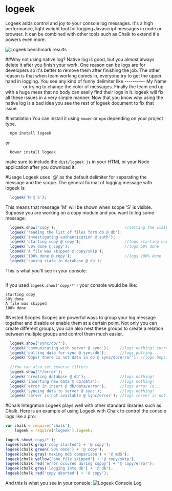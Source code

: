 # logeek
Logeek adds control and joy to your console log messages. It's a high performance, light weight tool for logging Javascript messages in node or browser. It can be combined with other tools such as Chalk to  extend it's powers even more.

![Logeek benchmark results](http://a62i.imgup.net/ScreenShot6cfc.png)

##Why not using native log?
Native log is good, but you almost always delete it after you finish your work. One reason can be logs are for developers so it's better to remove them after finishing the job. The other reason is that when team working comes in, everyone try to get the upper hand in logging. You see any kind of funny delimiter like ---------- My Name --------  or trying to change the color of messages. Finally the team end up with a huge mess that no body can easily find their logs in it. logeek will fix all these issues in a very simple manner. Now that you know why using the native log is a bad idea you see the rest of logeek document to fix that issue.

#Installation
You can install it using ```bower``` or ```npm``` depending on your project type. 
```
  npm install logeek
```
or
```
  bower install logeek
```
make sure to include the ```dist/logeek.js``` in your HTML or your Node application after you download it.

#Usage
Logeek uses '@' as the default delimiter for separating the message and the scope. The general format of logging message with logeek is:
```javascript
  logeek('M @ S');
```
This means that message 'M' will be shown when scope 'S' is visible. Suppose you are working on a copy module and you want to log some message:
```javascript
  logeek.show('copy');                              //setting the visible scope
  logeek('reading the list of files form db @ db');
  logeek('investigating authentication @ auth');
  logeek('starting copy @ copy');                   //logs starting copy
  logeek('50% done @ copy');                        //logs 50% done
  lopeek('A file was skipped @ copy/skip');
  logeek('100% done @ copy');                       //logs 100% done
  logeek('saving state in database @ db');
```

This is what you'll see in your console: 
```
```

If you used ```logeek.show('copy/*')``` your console would be like:
```
starting copy
50% done
A file was skipped
100% done
```

#Nested Scopes
Scopes are powerful ways to group your log message together and disable or enable them at a certain point. Not only you can create different groups, you can also nest these groups to create a relation between multiple groups and control them much easier. 
```javascript
  logeek.show('sync/db/*');
  logeek('communicating with server @ sync');     //logs nothing! current scope is sync/db/*
  logeek('pulling data for sync @ sync/db');      //logs pulling...
  logeek('Oops! there is not data in db @ sync/db/error'); //logs Oops!...
  
  //You can also set reverse filters
  logeek.show('*/error');
  logeek('creating database @ db');               //logs nothing!
  logeek('inserting new data @ db/data');         //logs nothing!
  logeek('error in insert @ db/data/error');      //logs error in...
  logeek('syncing data to server @ sync');        //logs nothing!
  logeek('server is not available @ sync/error'); //logs server is not...
```
#Chalk Integration
Logeek plays well with other standard libraries such as Chalk. Here is an example of using Logeek with Chalk to control the console logs like a pro: 

```Javascript
var chalk = require('chalk'),
    logeek = require('logeek').logeek;

logeek.show('copy/*');
logeek(chalk.gray('copy started') + '@ copy');
logeek(chalk.green('50% done') + '@ copy');
logeek(chalk.gray('making md5 comparison') + '@ md5');
logeek(chalk.yellow('one file skipped') + '@ copy/skip');
logeek(chalk.red('error occured during coppy') + '@ copy/error');
logeek(chalk.gray('logging into db') + '@ db');
logeek(chalk.red('copy aborted') + '@ copy');
```

And this is what you see in your console: 
![Logeek Console Log](http://p30i.imgup.net/ScreenShotba16.png)
